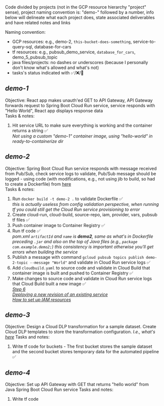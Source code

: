 Code divided by projects (not in the GCP resource hierarchy "project" sense), project naming convention is: "demo-" followed by a number, info below will delineate what each project does, state associated deliverables and have related notes and links

Naming convention:

- GCP resources: e.g., demo-2, `this-bucket-does-something`, service-to-query-sql, database-for-cars
- tf resources: e.g., pubsub_demo_service, `database_for_cars`, demo_5_pubsub_topic
- java files/projects: no dashes or underscores (because I personally don't know what's allowed and what's not)
- tasks's status indicated with ✅/❌/🚧

## _demo-1_

Objective: React app makes unauth'ed GET to API Gateway, API Gateway forwards request to Spring Boot Cloud Run service, service responds with "Hello World", React app displays response data\
Tasks & notes:

1. Hit service URL to make sure everything is working and the container returns a string ✅\
   _Not using a custom "demo-1" container image, using "hello-world" in ready-to-containerize dir_

## _demo-2_

Objective: Spring Boot Cloud Run service responds with message received from Pub/Sub, check service logs to validate, Pub/Sub message should be logged - using code (with modifications, e.g., not using jib to build, so had to create a Dockerfile) from [here](https://github.com/GoogleCloudPlatform/java-docs-samples/tree/master/run/pubsub)\
Tasks & notes:

1. Run `docker build -t demo-2 .` to validate Dockerfile ✅\
   _this is actually useless from config validation perspective, when running tf you could still get the Cloud Run service provisioning to error_
2. Create cloud-run, cloud-build, source-repo, iam, provider, vars, pubsub tf files ✅
3. Push container image to Container Registry ✅
4. Run tf code ✅\
   _pom.xml `artifactId` and `name` is **demo2**, same as what's in Dockerfile preceding `.jar` and also on the top of Java files (e.g., `package com.example.demo2;`) this consistency is important otherwise you'll get errors when building the service_
5. Publish a message with command `gcloud pubsub topics publish demo-2-topic --message "World"` and validate in Cloud Run service logs ✅
6. Add `cloudbuild.yaml` to source code and validate in Cloud Build that container image is built and pushed to Container Registry ✅
7. Make changes to source code and validate in Cloud Run service logs that Cloud Build built a new image ✅\
   _[Step 6](https://dzone.com/articles/cicd-using-google-cloud-build-and-google-cloud-run)_\
   _[Deploying a new revision of an existing service](https://cloud.google.com/run/docs/deploying#revision)_\
   _[How to set up IAM resources](https://stackoverflow.com/a/62783880)_

## _demo-3_

Objective: Design a Cloud DLP transformation for a sample dataset. Create Cloud DLP templates to store the transformation configuration. _I.e., what's [here](https://cloud.google.com/architecture/creating-cloud-dlp-de-identification-transformation-templates-pii-dataset)_
Tasks and notes:

1. Write tf code for buckets - The first bucket stores the sample dataset and the second bucket stores temporary data for the automated pipeline ✅

## _demo-4_

Objective: Set up API Gateway with GET that returns "hello world" from Java Spring Boot Cloud Run service
Tasks and notes:

1. Write tf code
